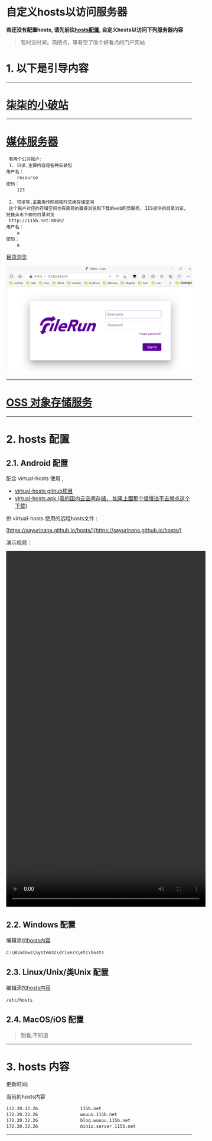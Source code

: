 # 自定义hosts以访问服务器

**若还没有配置hosts, 请先前往[hosts配置](#2-hosts-配置), 自定义hosts以访问下列服务器内容**

>  暂时没时间，简陋点，等有空了改个好看点的门户网站

# 1. 以下是引导内容

---


# <a href="http://115b.net:2233" target="_blank">柒柒的小破站</a>

---

# <a href="http://115b.net:8008/" target="_blank">媒体服务器</a>

```
 有两个公共账户:
 1. 只读,主要内容是各种安装包
用户名：
    resource
密码：
    123

 2. 可读写,主要用作网络临时交换存储空间
 这个账户对应的存储空间也有简易的直接浏览和下载的web网页服务, IIS提供的目录浏览, 链接点击下面的目录浏览
 http://115b.net:8008/
用户名：
    a
密码：
    a
```
[目录浏览](http://115b.net:8008/)

![image-20230315142000757](./assets/image-20230315142000757.png)

---

# <a href="http://115b.net:9001" target="_blank">OSS 对象存储服务</a>

---

# 2. hosts 配置 

## 2.1. Android 配置

配合 virtual-hosts 使用 ,

- [virtual-hosts github项目](https://github.com/x-falcon/Virtual-Hosts) 
- [virtual-hosts.apk (我的国内云空间存储， 如果上面那个很慢进不去就点这个下载)](https://sayurinana-aliyun-oss.oss-cn-beijing.aliyuncs.com/package/apk/virtual-hosts.apk)

供 virtual-hosts 使用的远程hosts文件 :

[https://sayurinana.github.io/hosts/](https://sayurinana.github.io/hosts/)

演示视频：

<video src="https://sayurinana-aliyun-oss.oss-cn-beijing.aliyuncs.com/video/virtual-hosts%E6%93%8D%E4%BD%9C%E6%BC%94%E7%A4%BA.mp4" controls="controls" width="540px" height="960px"></video>

## 2.2. Windows 配置

编辑添加[hosts内容](#3-hosts-内容)

`C:\Windows\System32\drivers\etc\hosts`

## 2.3. Linux/Unix/类Unix 配置

编辑添加[hosts内容](#3-hosts-内容)

`/etc/hosts`

## 2.4. MacOS/iOS 配置

> 别看,不知道

---

# 3. hosts 内容

更新时间: 

当前的hosts内容

```
172.20.32.26                115b.net
172.20.32.26                wuuuu.115b.net
172.20.32.26                blog.wuuuu.115b.net
172.20.32.26                minio.server.115b.net
```

---
